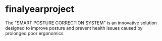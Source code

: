 # finalyearproject
 The "SMART POSTURE CORRECTION SYSTEM" is an innovative solution designed to improve posture and prevent health issues caused by prolonged poor ergonomics.
